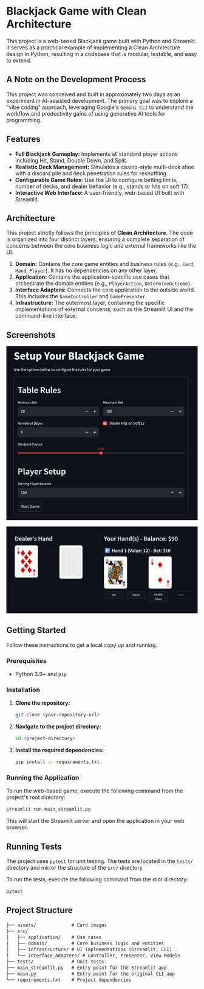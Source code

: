 # Blackjack Game with Clean Architecture

This project is a web-based Blackjack game built with Python and Streamlit. It serves as a practical example of implementing a Clean Architecture design in Python, resulting in a codebase that is modular, testable, and easy to extend.

## A Note on the Development Process

This project was conceived and built in approximately two days as an experiment in AI-assisted development. The primary goal was to explore a "vibe coding" approach, leveraging Google's `Gemini CLI` to understand the workflow and productivity gains of using generative AI tools for programming.

## Features

- **Full Blackjack Gameplay:** Implements all standard player actions including Hit, Stand, Double Down, and Split.
- **Realistic Deck Management:** Simulates a casino-style multi-deck shoe with a discard pile and deck penetration rules for reshuffling.
- **Configurable Game Rules:** Use the UI to configure betting limits, number of decks, and dealer behavior (e.g., stands or hits on soft 17).
- **Interactive Web Interface:** A user-friendly, web-based UI built with Streamlit.

## Architecture

This project strictly follows the principles of **Clean Architecture**. The code is organized into four distinct layers, ensuring a complete separation of concerns between the core business logic and external frameworks like the UI.

1.  **Domain:** Contains the core game entities and business rules (e.g., `Card`, `Hand`, `Player`). It has no dependencies on any other layer.
2.  **Application:** Contains the application-specific use cases that orchestrate the domain entities (e.g., `PlayerAction`, `DetermineOutcome`).
3.  **Interface Adapters:** Connects the core application to the outside world. This includes the `GameController` and `GamePresenter`.
4.  **Infrastructure:** The outermost layer, containing the specific implementations of external concerns, such as the Streamlit UI and the command-line interface.

## Screenshots

![Black Jack Setup screen](images/black_jack_setup_screen.png)

![Black Jack Table screen](images/black_jack_table_screen.png)

## Getting Started

Follow these instructions to get a local copy up and running.

### Prerequisites

- Python 3.9+ and `pip`

### Installation

1.  **Clone the repository:**
    ```sh
    git clone <your-repository-url>
    ```
2.  **Navigate to the project directory:**
    ```sh
    cd <project-directory>
    ```
3.  **Install the required dependencies:**
    ```sh
    pip install -r requirements.txt
    ```

### Running the Application

To run the web-based game, execute the following command from the project's root directory:

```sh
streamlit run main_streamlit.py
```

This will start the Streamlit server and open the application in your web browser.

## Running Tests

The project uses `pytest` for unit testing. The tests are located in the `tests/` directory and mirror the structure of the `src/` directory.

To run the tests, execute the following command from the root directory:

```sh
pytest
```

## Project Structure

```
├── assets/             # Card images
├── src/
│   ├── application/    # Use cases
│   ├── domain/         # Core business logic and entities
│   ├── infrastructure/ # UI implementations (Streamlit, CLI)
│   └── interface_adapters/ # Controller, Presenter, View Models
├── tests/              # Unit tests
├── main_streamlit.py   # Entry point for the Streamlit app
├── main.py             # Entry point for the original CLI app
└── requirements.txt    # Project dependencies
```
